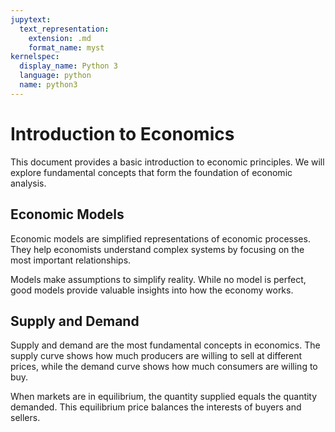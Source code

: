```yaml
---
jupytext:
  text_representation:
    extension: .md
    format_name: myst
kernelspec:
  display_name: Python 3
  language: python
  name: python3
---
```


# Introduction to Economics

This document provides a basic introduction to economic principles. We will explore fundamental concepts that form the foundation of economic analysis.

## Economic Models

Economic models are simplified representations of economic processes. They help economists understand complex systems by focusing on the most important relationships.

Models make assumptions to simplify reality. While no model is perfect, good models provide valuable insights into how the economy works.

## Supply and Demand

Supply and demand are the most fundamental concepts in economics. The supply curve shows how much producers are willing to sell at different prices, while the demand curve shows how much consumers are willing to buy.

When markets are in equilibrium, the quantity supplied equals the quantity demanded. This equilibrium price balances the interests of buyers and sellers.
